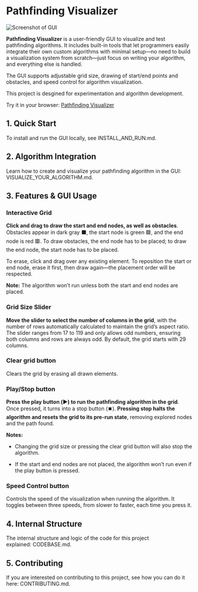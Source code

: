 # Pathfinding Visualizer

![Screenshot of GUI](https://github.com/user-attachments/assets/77c0bd74-8135-46a2-86b5-cf0826bdea4a)


**Pathfinding Visualizer** is a user-friendly GUI to visualize and test pathfinding algorithms. It includes built-in tools that let programmers easily integrate their own custom algorithms with minimal setup—no need to build a visualization system from scratch—just focus on writing your algorithm, and everything else is handled.

The GUI supports adjustable grid size, drawing of start/end points and obstacles, and speed control for algorithm visualization.

This project is desgined for experimentation and algorithm development.

Try it in your browser: [Pathfinding Visualizer](https://joaquin-e-serraiti.github.io/pathfinding-visualizer/)

## 1. Quick Start

To install and run the GUI locally, see INSTALL_AND_RUN.md.

## 2. Algorithm Integration

Learn how to create and visualize your pathfinding algorithm in the GUI: VISUALIZE_YOUR_ALGORITHM.md.

## 3. Features & GUI Usage

### Interactive Grid

**Click and drag to draw the start and end nodes, as well as obstacles**. Obstacles appear in dark gray :black_large_square:, the start node is green :green_square:, and the end node is red :red_square:. To draw obstacles, the end node has to be placed; to draw the end node, the start node has to be placed.

To erase, click and drag over any existing element. To reposition the start or end node, erase it first, then draw again—the placement order will be respected.

**Note:** The algorithm won’t run unless both the start and end nodes are placed.

### Grid Size Slider

**Move the slider to select the number of columns in the grid**, with the number of rows automatically calculated to maintain the grid’s aspect ratio. The slider ranges from 17 to 119 and only allows odd numbers, ensuring both columns and rows are always odd. By default, the grid starts with 29 columns.

### Clear grid button

Clears the grid by erasing all drawn elements.

### Play/Stop button

**Press the play button (▶️) to run the pathfinding algorithm in the grid**. Once pressed, it turns into a stop button (⏹️). **Pressing stop halts the algorithm and resets the grid to its pre-run state**, removing explored nodes and the path found.

**Notes:**

- Changing the grid size or pressing the clear grid button will also stop the algorithm.

- If the start and end nodes are not placed, the algorithm won’t run even if the play button is pressed.

### Speed Control button

Controls the speed of the visualization when running the algorithm. It toggles between three speeds, from slower to faster, each time you press it.

## 4. Internal Structure

The internal structure and logic of the code for this project explained: CODEBASE.md.

## 5. Contributing

If you are interested on contributing to this project, see how you can do it here: CONTRIBUTING.md.
